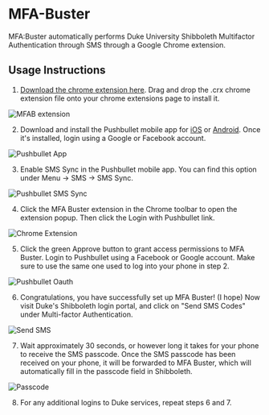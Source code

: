 # MFA-Buster
MFA:Buster automatically performs Duke University Shibboleth Multifactor Authentication through SMS through a Google Chrome extension.

## Usage Instructions

1. [Download the chrome extension here](MFAB.crx). Drag and drop the .crx chrome extension file onto your chrome extensions page to install it. 

![MFAB extension](MFAB/Screenshots/1.png)

2. Download and install the Pushbullet mobile app for [iOS](https://itunes.apple.com/us/app/pushbullet/id810352052) or [Android](https://play.google.com/store/apps/details?id=com.pushbullet.android). Once it's installed, login using a Google or Facebook account. 

![Pushbullet App](MFAB/Screenshots/2.png)

3. Enable SMS Sync in the Pushbullet mobile app. You can find this option under Menu -> SMS -> SMS Sync. 

![Pushbullet SMS Sync](MFAB/Screenshots/3.png)

4. Click the MFA Buster extension in the Chrome toolbar to open the extension popup. Then click the Login with Pushbullet link. 

![Chrome Extension](MFAB/Screenshots/4.png)

5. Click the green Approve button to grant access permissions to MFA Buster. Login to Pushbullet using a Facebook or Google account. Make sure to use the same one used to log into your phone in step 2. 

![Pushbullet Oauth](MFAB/Screenshots/5.png)

6. Congratulations, you have successfully set up MFA Buster! (I hope) Now visit Duke's Shibboleth login portal, and click on "Send SMS Codes" under Multi-factor Authentication. 

![Send SMS](MFAB/Screenshots/6.png)

7. Wait approximately 30 seconds, or however long it takes for your phone to receive the SMS passcode. Once the SMS passcode has been received on your phone, it will be forwarded to MFA Buster, which will automatically fill in the passcode field in Shibboleth. 

![Passcode](MFAB/Screenshots/7.png)

8. For any additional logins to Duke services, repeat steps 6 and 7.
